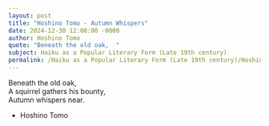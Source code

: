 ```yaml
---
layout: post
title: "Hoshino Tomo - Autumn Whispers"
date: 2024-12-30 12:00:00 -0000
author: Hoshino Tomo
quote: "Beneath the old oak,  "
subject: Haiku as a Popular Literary Form (Late 19th century)
permalink: /Haiku as a Popular Literary Form (Late 19th century)/Hoshino Tomo/Hoshino Tomo - Autumn Whispers
---
```


Beneath the old oak,  
A squirrel gathers his bounty,  
Autumn whispers near.

- Hoshino Tomo
